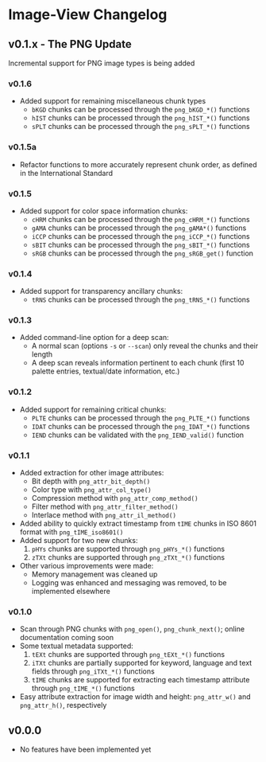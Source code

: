 # Image-View Changelog

## v0.1.x - **The PNG Update**

Incremental support for PNG image types is being added

### v0.1.6

* Added support for remaining miscellaneous chunk types
  * `bKGD` chunks can be processed through the `png_bKGD_*()` functions
  * `hIST` chunks can be processed through the `png_hIST_*()` functions
  * `sPLT` chunks can be processed through the `png_sPLT_*()` functions

### v0.1.5a

* Refactor functions to more accurately represent chunk order, as defined in the International Standard

### v0.1.5

* Added support for color space information chunks:
  * `cHRM` chunks can be processed through the `png_cHRM_*()` functions
  * `gAMA` chunks can be processed through the `png_gAMA*()` functions
  * `iCCP` chunks can be processed through the `png_iCCP_*()` functions
  * `sBIT` chunks can be processed through the `png_sBIT_*()` functions
  * `sRGB` chunks can be processed through the `png_sRGB_get()` function

### v0.1.4

* Added support for transparency ancillary chunks:
  * `tRNS` chunks can be processed through the `png_tRNS_*()` functions

### v0.1.3

* Added command-line option for a deep scan:
  * A normal scan (options `-s` or `--scan`) only reveal the chunks and their length
  * A deep scan reveals information pertinent to each chunk (first 10 palette entries, textual/date information, etc.)

### v0.1.2

* Added support for remaining critical chunks:
  * `PLTE` chunks can be processed through the `png_PLTE_*()` functions
  * `IDAT` chunks can be processed through the `png_IDAT_*()` functions
  * `IEND` chunks can be validated with the `png_IEND_valid()` function

### v0.1.1

* Added extraction for other image attributes:
  * Bit depth with `png_attr_bit_depth()`
  * Color type with `png_attr_col_type()`
  * Compression method with `png_attr_comp_method()`
  * Filter method with `png_attr_filter_method()`
  * Interlace method with `png_attr_il_method()`
* Added ability to quickly extract timestamp from `tIME` chunks in ISO 8601 format with `png_tIME_iso8601()`
* Added support for two new chunks:
  1. `pHYs` chunks are supported through `png_pHYs_*()` functions
  2. `zTXt` chunks are supported through `png_zTXt_*()` functions
* Other various improvements were made:
  * Memory management was cleaned up
  * Logging was enhanced and messaging was removed, to be implemented elsewhere

### v0.1.0

* Scan through PNG chunks with `png_open()`, `png_chunk_next()`; online documentation coming soon
* Some textual metadata supported:
  1. `tEXt` chunks are supported through `png_tEXt_*()` functions
  2. `iTXt` chunks are partially supported for keyword, language and text fields through `png_iTXt_*()` functions
  3. `tIME` chunks are supported for extracting each timestamp attribute through `png_tIME_*()` functions
* Easy attribute extraction for image width and height: `png_attr_w()` and `png_attr_h()`, respectively

## v0.0.0

* No features have been implemented yet
